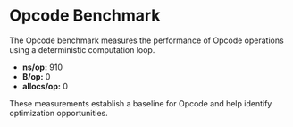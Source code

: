# Opcode Benchmark

The Opcode benchmark measures the performance of Opcode operations using a deterministic computation loop.

- **ns/op:** 910
- **B/op:** 0
- **allocs/op:** 0

These measurements establish a baseline for Opcode and help identify optimization opportunities.
